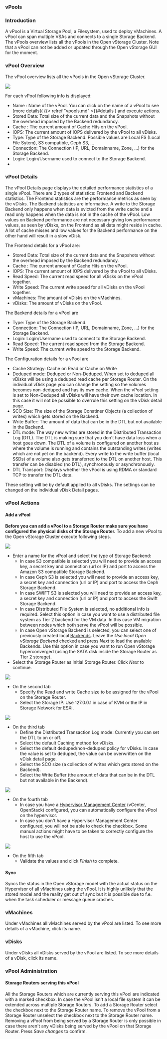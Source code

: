 ### vPools

### Introduction

A vPool is a Virtual Storage Pool, a Filesystem, used to deploy
vMachines. A vPool can span multiple VSAs and connects to a single
Storage Backend. The vPools overview lists all the vPools in the Open
vStorage Cluster. Note that a vPool can not be added or updated through
the Open vStorage GUI for the moment.

### vPool Overview

The vPool overview lists all the vPools in the Open vStorage Cluster.

![](images/vpool\_overview.png)


For each vPool following info is displayed:

-   Name : Name of the vPool. You can click on the name of a vPool to
    see [more details]( {{< relref "vpools.md" >}}#details ) and execute actions.
-   Stored Data: Total size of the current data and the Snapshots
    without the overhead imposed by the Backend redundancy.
-   Cache : The current amount of Cache Hits on the vPool.
-   IOPS: The current amount of IOPS delivered by the vPool to all
    vDisks.
-   Type: Type of the Storage Backend. Possible values are Local FS
    (Local File Sytem), S3 compatible, Ceph S3, ...
-   Connection: The Connection (IP, URL, Domainname, Zone, ...) for the
    Storage Backend.
-   Login: Login/Username used to connect to the Storage Backend.
-   
<a name="details" class="internal-ref"></a>
### vPool Details

The vPool Details page displays the detailed performance statistics of a
single vPool. There are 2 types of statistics: Frontend and Backend
statistics. The Frontend statistics are the performance metrics as seen
by the vDisks. The Backend statistics are informative. A write to the
Storage Backend only happens when data is evicted from the write cache
and a read only happens when the data is not in the cache of the vPool.
Low values on Backend performance are not necessary giving low
performance values, as seen by vDisks, on the Frontend as all data might
reside in cache. A lot of cache misses and low values for the Backend
performance on the other hand will result in a slow vDisk.

The Frontend details for a vPool are:

-   Stored Data: Total size of the current data and the Snapshots
    without the overhead imposed by the Backend redundancy.
-   Cache : The current amount of Cache Hits on the vPool.
-   IOPS: The current amount of IOPS delivered by the vPool to all
    vDisks.
-   Read Speed: The current read speed for all vDisks on the vPool
    together.
-   Write Speed: The current write speed for all vDisks on the vPool
    together.
-   vMachines: The amount of vDisks on the vMachines.
-   vDisks: The amount of vDisks on the vPool.

The Backend details for a vPool are

-   Type: Type of the Storage Backend.
-   Connection: The Connection (IP, URL, Domainname, Zone, ...) for the
    Storage Backend.
-   Login: Login/Username used to connect to the Storage Backend.
-   Read Speed: The current read speed from the Storage Backend.
-   Write Speed: The current write speed to the Storage Backend.

The Configuration details for a vPool are
-   Cache Strategy: Cache on Read or Cache on Write
-   Deduped mode: Deduped or Non-Deduped. When set to deduped all vDisks will be using a deduped read cache per Storage Router. On the individual vDisk page you can change the setting so the volumes becomes non-deduped and has its own cache. When the vPool setting is set to Non-Deduped all vDisks will have their own cache location. In this case it will not be possible to overrule this setting on the vDisk detail page.
-   SCO Size: The size of the Storage Conatiner Objects (a collection of writes) which gets stored on the Backend.
-   Write Buffer: The amount of data that can be in the DTL but not available in the Backend.
-   DTL mode: The way new writes are stored in the Distributed Transaction Log (DTL). The DTL is making sure that you don't have data loss when a host goes down. The DTL of a volume is configured on another host as where the volume is running and contains the outstanding writes (writes which are not yet on the backend). Every write to the write buffer (local SSDs) of a volume also gets transferred to the DTL on another host. This transfer can be disabled (no DTL), synchronously or asynchronously.
-   DTL Transport: Displays whether the vPool is using RDMA or standard TCP to transfer the DTL data.

These setting will be by default applied to all vDisks. The settings can be changed on the individual vDisk Detail pages.

### vPool Actions

#### Add a vPool
**Before you can add a vPool to a Storage Router make sure you have configured the physical disks of the Storage Router.**
 To add a new vPool to the Open vStorage Cluster execute following steps.

![](images/addnewvpool1.png)


-   Enter a name for the vPool and select the type of Storage Backend:
    -   In case S3 compatible is selected you will need to provide an
        access key, a secret key and connection (url or IP) and port to
        access the Amazon S3 compatible Storage Backend.
    -   In case Ceph S3 is selected you will need to provide an access
        key, a secret key and connection (url or IP) and port to access
        the Ceph Storage Backend.
    -   In case SWIFT S3 is selected you will need to provide an access
        key, a secret key and connection (url or IP) and port to access
        the Swift Storage Backend.
    -   In case Distributed File System is selected, no additional info
        is required. Select this option in case you want to use a
        distributed file system as Tier 2 backend for the VM data. In
        this case VM migration between nodes which both serve the vPool
        will be possible.
    -   In case Open vStorage Backend is selected, you can select one of
        previously created local [Backends](backends). Leave the *Use
        local Open vStorage Backend* checked and press *Next* to load
        the available Backends. Use this option in case you want to run
        Open vStorage hyperconverged (using the SATA disk inside the
        Storage Router as Tier 2 storage).
-   Select the Storage Router as Initial Storage Router. Click *Next* to continue.

![](images/addnewvpool2.png)

-   On the second tab
    -   Specify the Read and write Cache size to be assigned for the vPool on the Storage Router.
    -   Select the Storage IP. Use 127.0.0.1 in case of KVM or the IP in Storage Network for ESXi.

![](images/addnewvpool3.png)

-   On the third tab
    -   Define the Distributed Transaction Log mode: Currently you can set the DTL to on or off.
    -   Select the default Caching method for vDisks.
    -   Select the default deduped/non-deduped policy for vDisks. In case the value is set to deduped, the value can be overwritten on the vDisk detail page.
    -   Select the SCO size (a collection of writes which gets stored on the Backend).
    -   Select the Write Buffer (the amount of data that can be in the DTL but not available in the Backend).

![](images/addnewvpool4.png)

-   On the fourth tab
    -   In case you have a [Hypervisor Management Center](../../doc/Using%20the%20GUI#hmc) (vCenter, OpenStack) configured, you can automatically configure the vPool on the hypervisor.
    -   In case you don't have a Hypervisor Management Center configured, you will not be able to check the checkbox. Some manual actions might have to be taken to correctly configure the host to use the vPool.

![](images/addnewvpool3.png)

-   On the fifth tab
    -   Validate the values and click *Finish* to complete.

#### Sync


Syncs the status in the Open vStorage model
with the actual status on the Hypervisor of all vMachines using the
vPool. It is highly unlikely that the stored model and the reality get
out of sync but it is possible due to f.e. when the task scheduler or
message queue crashes.

### vMachines

Under vMachines all vMachines served by the vPool are listed. To see
more details of a vMachine, click its name.

### vDisks

Under vDisks all vDisks served by the vPool are listed. To see more
details of a vDisk, click its name.

### vPool Administration

#### Storage Routers serving this vPool

All the Storage Routers which are currently serving this vPool are
indicated with a marked checkbox. In case the vPool isn't a local file
system it can be extended across multiple Storage Routers. To add a Storage Router select the
checkbox next to the Storage Router name. To remove the vPool from a Storage Router unselect
the checkbox next to the Storage Router name. Removing a vPool from being served by
a Storage Router is only possible in case there aren't any vDisks being served by
the vPool on that Storage Router. Press *Save changes* to confirm.